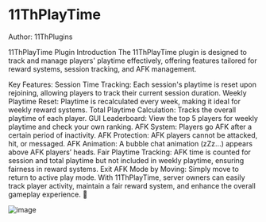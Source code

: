 # 11ThPlayTime
Author: 11ThPlugins

11ThPlayTime Plugin Introduction
The 11ThPlayTime plugin is designed to track and manage players' playtime effectively, offering features tailored for reward systems, session tracking, and AFK management.

Key Features:
Session Time Tracking: Each session's playtime is reset upon rejoining, allowing players to track their current session duration.
Weekly Playtime Reset: Playtime is recalculated every week, making it ideal for weekly reward systems.
Total Playtime Calculation: Tracks the overall playtime of each player.
GUI Leaderboard: View the top 5 players for weekly playtime and check your own ranking.
AFK System: Players go AFK after a certain period of inactivity.
AFK Protection: AFK players cannot be attacked, hit, or messaged.
AFK Animation: A bubble chat animation (zZz...) appears above AFK players’ heads.
Fair Playtime Tracking: AFK time is counted for session and total playtime but not included in weekly playtime, ensuring fairness in reward systems.
Exit AFK Mode by Moving: Simply move to return to active play mode.
With 11ThPlayTime, server owners can easily track player activity, maintain a fair reward system, and enhance the overall gameplay experience. 🚀

![image](https://github.com/user-attachments/assets/045584ac-ec50-4788-b394-fccbd6d674f9)
